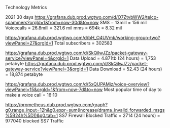 Technology Metrics

2021
30 days
https://grafana.dub.prod.wgtwo.com/d/O7ZtvbWW2/telco-spammers?orgId=1&from=now-30d&to=now
SMS = 13mill = 156 mil
Voicecalls = 26.8mill = 321.6 mil
mms = 694k = 8.32 mil

https://grafana.dub.prod.wgtwo.com/d/bH_O4UVmk/working-group-two?viewPanel=27&orgId=1
Total subscribers = 302583

https://grafana.dub.prod.wgtwo.com/d/SkQilwJZz/packet-gateway-service?viewPanel=4&orgId=1
Data Upload = 4.871tb (24 hours) = 1,753 petabyte
https://grafana.dub.prod.wgtwo.com/d/SkQilwJZz/packet-gateway-service?viewPanel=3&orgId=1
Data Download = 52.43 (24 hours) = 18,874 petabyte


https://grafana.dub.prod.wgtwo.com/d/5xQUPAMiz/voice-overview?viewPanel=15&orgId=1&from=now-7d&to=now
Most popular time of day to make a voice call = 16:10

https://prometheus.dub.prod.wgtwo.com/graph?g0.range_input=12h&g0.expr=sum(increase(drama_invalid_forwarded_msgs%5B24h%5D))&g0.tab=1
SS7 Firewall Blocked Traffic = 2714 (24 hours) = 977040 blocked SS7 Traffic
